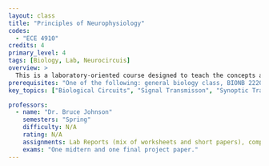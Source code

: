 ```yaml
---
layout: class
title: "Principles of Neurophysiology"
codes:
  - "ECE 4910"
credits: 4
primary_level: 4
tags: [Biology, Lab, Neurocircuis]
overview: >
  This is a laboratory-oriented course designed to teach the concepts and tools of cellular neurophysiology, which is cross-listed as ECE and BME, and could be useful to those interested in biological circuits. It uses hands-on experience with extracellular and intracellular electrophysiological techniques, and computer acquisition and analysis of laboratory results. Topics include signal transmission in the nervous system by examining the cellular basis of resting and action potentials, and synaptic transmission and optogenetic control of behavior and physiology. Lecture time is used to review nervous system physiology, introduce laboratory exercises, discuss lab results and primary research papers, and for presentation of additional experimental preparations and methods.
prerequisites: "One of the following: general biology class, BIONB 2220, a physiology course covering neuronal excitability and synaptic transmission, or written permission of instructor"
key_topics: ["Biological Circuits", "Signal Transmisson", "Synoptic Transmission"]

professors:
  - name: "Dr. Bruce Johnson"
    semesters: "Spring"
    difficulty: N/A
    rating: N/A
    assignments: Lab Reports (mix of worksheets and short papers), computational exercise worksheet and class presentations, participation. "
    exams: "One midtern and one final project paper."
---
```

